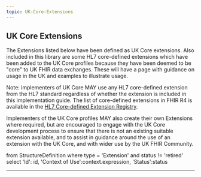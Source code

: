 ```yaml
---
topic: UK-Core-Extensions
---
```

## UK Core Extensions

<p>The Extensions listed below have been defined as UK Core extensions. Also included in this library are some HL7 core-defined extensions which have been added to the UK Core profiles because they have been deemed to be "core" to UK FHIR data exchanges. These will have a page with guidance on usage in the UK and examples to illustrate usage.</p>

<p>Note: implementers of UK Core MAY use any HL7 core-defined extension from the HL7 standard regardless of whether the extension is included in this implementation guide. The list of core-defined extensions in FHIR R4 is available in the <a href="http://hl7.org/fhir/R4/extensibility-registry.html" class="external">HL7 Core-defined Extension Registry</a>.</p>

<p>Implementers of the UK Core profiles MAY also create their own Extensions where required, but are encouraged to engage with the UK Core development process to ensure that there is not an existing suitable extension available, and to assist in  guidance around the use of an extension with the UK Core, and with wider use by the UK FHIR Community.</p>



<fql>
from StructureDefinition
where
    type = 'Extension' and status != 'retired'
select
    'Id': id, 'Context of Use':context.expression, 'Status':status
</fql>


<script>
$(document).ready(function () {
    const queryString = window.location.search || "?version={{guide-version}}";
    
    // Detect if we are in a preview/unpublished guide by checking if .page.md is in the URL
    const isUnpublished = window.location.pathname.includes(".page.md");

    const extensionBase = "https://simplifier.net/guide/uk-core-implementation-guide-stu3-sequence/home/profilesandextensions/extensionlibrary/";
    const profileBase = "https://simplifier.net/guide/UK-Core-Implementation-Guide-STU3-Sequence/Home/ProfilesandExtensions/UKCore-";

    const extSuffix = isUnpublished ? ".page.md" : ""; // only use .page.md in preview

    const $table = $("table.table-bordered");
    if ($table.length === 0) return;

    $table.find("tbody tr").each(function () {
        const $cells = $(this).find("td");
        if ($cells.length < 2) return;

        const $extensionCell = $cells.eq(0);
        const $profilesCell = $cells.eq(1);

        // --- Extension Column ---
        const extText = $extensionCell.text().trim();
        if (extText) {
            const extHref = `${extensionBase}${extText}${extSuffix}${queryString}`;
            $extensionCell.html(`<a href="${extHref}">${extText}</a>`);
        }

        // --- Profiles Column ---
        const profilesRaw = $profilesCell.text().trim().split(";");
        const profileLinks = profilesRaw.map(profile => {
            const clean = profile.trim();
            if (!clean) return "";

            if (clean === "Coding") return "Coding";

            const resource = clean.split(".")[0];
            const profileHref = `${profileBase}${resource}${queryString}`;
            return `<a href="${profileHref}">${clean}</a>`;
        }).filter(link => link);

        $profilesCell.html(profileLinks.join("<br>"));
    });
});
</script>



---
